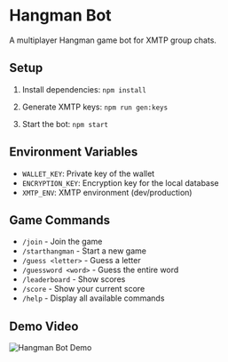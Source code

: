
# Hangman Bot

A multiplayer Hangman game bot for XMTP group chats.

## Setup

1. Install dependencies: `npm install`

2. Generate XMTP keys: `npm run gen:keys`

3. Start the bot: `npm start`

## Environment Variables

- `WALLET_KEY`: Private key of the wallet
- `ENCRYPTION_KEY`: Encryption key for the local database
- `XMTP_ENV`: XMTP environment (dev/production)

## Game Commands

- `/join` - Join the game
- `/starthangman` - Start a new game
- `/guess <letter>` - Guess a letter
- `/guessword <word>` - Guess the entire word
- `/leaderboard` - Show scores
- `/score` - Show your current score
- `/help` - Display all available commands

## Demo Video
![Hangman Bot Demo](attached_assets/Screen%20Recording%202025-05-14%20at%204.04.23%20PM.gif)
